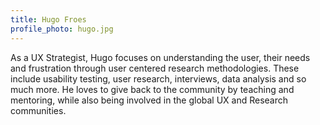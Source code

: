 ```yaml
---
title: Hugo Froes
profile_photo: hugo.jpg
---
```

As a UX Strategist, Hugo focuses on understanding the user, their needs and frustration through user centered research methodologies. These include usability testing, user research, interviews, data analysis and so much more. He loves to give back to the community by teaching and mentoring, while also being involved in the global UX and Research communities.